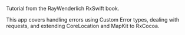 Tutorial from the RayWenderlich RxSwift book. 

This app covers handling errors using Custom Error types, dealing with requests, and extending CoreLocation and MapKit to RxCocoa. 

